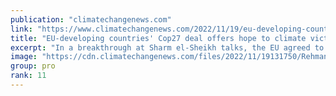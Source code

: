 ```yaml
---
publication: "climatechangenews.com"
link: "https://www.climatechangenews.com/2022/11/19/eu-developing-countries-cop27-deal-offers-hope-to-climate-victims/"
title: "EU-developing countries' Cop27 deal offers hope to climate victims"
excerpt: "In a breakthrough at Sharm el-Sheikh talks, the EU agreed to back a dedicated fund for climate-related loss and damage"
image: "https://cdn.climatechangenews.com/files/2022/11/19131750/Rehman-Munir.png"
group: pro
rank: 11
---
```

